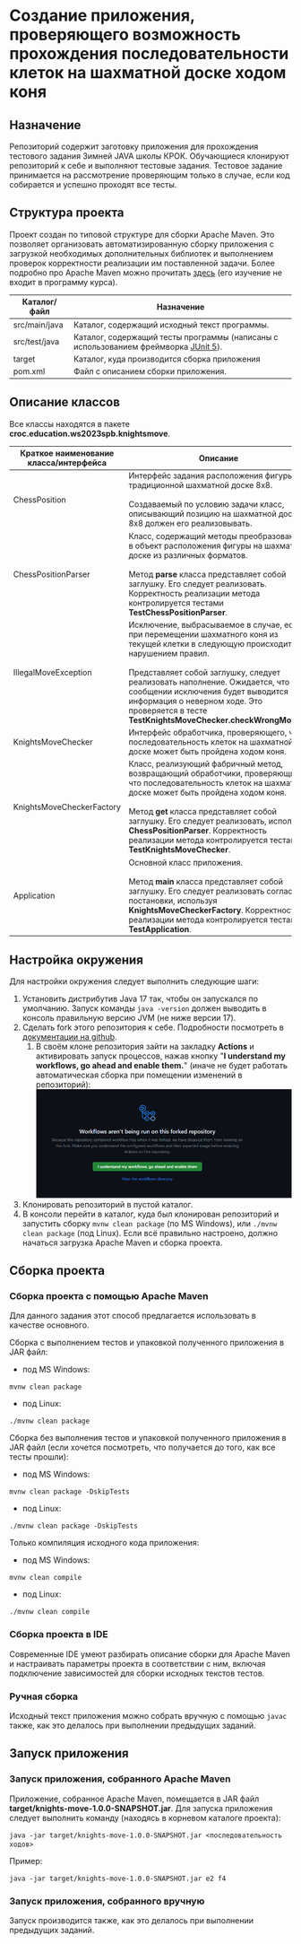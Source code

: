 # Создание приложения, проверяющего возможность прохождения последовательности клеток на шахматной доске ходом коня
## Назначение
Репозиторий содержит заготовку приложения для прохождения тестового задания Зимней JAVA школы КРОК. Обучающиеся клонируют репозиторий к себе и выполняют тестовые задания. Тестовое задание принимается на рассмотрение проверяющим только в случае, если код собирается и успешно проходят все тесты.

## Структура проекта
Проект создан по типовой структуре для сборки Apache Maven. Это позволяет организовать автоматизированную сборку приложения с загрузкой необходимых дополнительных библиотек и выполнением проверок корректности реализации им поставленной задачи. Более подробно про Apache Maven можно прочитать [здесь](https://maven.apache.org) (его изучение не входит в программу курса).

| Каталог/файл | Назначение |
| ----- | ----- |
| src/main/java | Каталог, содержащий исходный текст программы. |
| src/test/java | Каталог, содержащий тесты программы (написаны с использованием фреймворка [JUnit 5](https://junit.org/junit5/)). |
| target | Каталог, куда производится сборка приложения |
| pom.xml | Файл с описанием сборки приложения. |

## Описание классов
Все классы находятся в пакете **croc.education.ws2023spb.knightsmove**.

| Краткое наименование класса/интерфейса | Описание |
|------|------|
| ChessPosition | Интерфейс задания расположения фигуры на традиционной шахматной доске 8x8. <br/><br/> Создаваемый по условию задачи класс, описывающий позицию на шахматной доске 8x8 должен его реализовывать. |
| ChessPositionParser | Класс, содержащий методы преобразования в объект расположения фигуры на шахматной доске из различных форматов. <br/><br/> Метод **parse** класса представляет собой заглушку. Его следует реализовать. Корректность реализации метода контролируется тестами **TestChessPositionParser**. |
| IllegalMoveException | Исключение, выбрасываемое в случае, если при перемещении шахматного коня из текущей клетки в следующую происходит с нарушением правил. <br/><br/> Представляет собой заглушку, следует реализовать наполнение. Ожидается, что в сообщении исключения будет выводится информация о неверном ходе. Это проверяется в тесте **TestKnightsMoveChecker.checkWrongMove()**. |
| KnightsMoveChecker | Интерфейс обработчика, проверяющего, что последовательность клеток на шахматной доске может быть пройдена ходом коня. |
| KnightsMoveCheckerFactory | Класс, реализующий фабричный метод, возвращающий обработчики, проверяющие, что последовательность клеток на шахматной доске может быть пройдена ходом коня. <br/><br/> Метод **get** класса представляет собой заглушку. Его следует реализовать, используя **ChessPositionParser**. Корректность реализации метода контролируется тестами **TestKnightsMoveChecker**. |
| Application | Основной класс приложения. <br/><br/> Метод **main** класса представляет собой заглушку. Его следует реализовать согласно постановки, используя **KnightsMoveCheckerFactory**. Корректность реализации метода контролируется тестами **TestApplication**. |

## Настройка окружения
Для настройки окружения следует выполнить следующие шаги:
1. Установить дистрибутив Java 17 так, чтобы он запускался по умолчанию. Запуск команды ``` java -version ``` должен выводить в консоль правильную версию JVM (не ниже версии 17).
1. Сделать fork этого репозитория к себе. Подробности посмотреть в [документации на github](https://docs.github.com/en/get-started/quickstart/fork-a-repo).
    1. В своём клоне репозитория зайти на закладку **Actions** и активировать запуск процессов, нажав кнопку "**I understand my workflows, go ahead and enable them.**" (иначе не будет работать автоматическая сборка при помещении изменений в репозиторий):
<br/>![Экран, где надо нажать кнопку](./.images/repo_actions.png)
1. Клонировать репозиторий в пустой каталог.
1. В консоли перейти в каталог, куда был клонирован репозиторий и запустить сборку ``` mvnw clean package ``` (по MS Windows), или  ``` ./mvnw clean package ``` (под Linux). Если всё правильно настроено, должно начаться загрузка Apache Maven и сборка проекта.

## Сборка проекта
### Сборка проекта с помощью Apache Maven
Для данного задания этот способ предлагается использовать в качестве основного.

Сборка с выполнением тестов и упаковкой полученного приложения в JAR файл:
* под MS Windows:
``` 
mvnw clean package 
```
* под Linux:
``` 
./mvnw clean package 
```

Сборка без выполнения тестов и упаковкой полученного приложения в JAR файл (если хочется посмотреть, что получается до того, как все тесты прошли):
* под MS Windows:
```
mvnw clean package -DskipTests
```
* под Linux:
```
./mvnw clean package -DskipTests
```

Только компиляция исходного кода приложения:
* под MS Windows:
``` 
mvnw clean compile
```
* под Linux:
``` 
./mvnw clean compile
```

### Сборка проекта в IDE
Современные IDE умеют разбирать описание сборки для Apache Maven и настраивать параметры проекта в соответствии с ним, включая подключение зависимостей для сборки исходных текстов тестов.

### Ручная сборка
Исходный текст приложения можно собрать вручную с помощью ```javac``` также, как это делалось при выполнении предыдущих заданий.

## Запуск приложения
### Запуск приложения, собранного Apache Maven
Приложение, собранное Apache Maven, помещается в JAR файл **target/knights-move-1.0.0-SNAPSHOT.jar**.
Для запуска приложения следует выполнить команду (находясь в корневом каталоге проекта):
```
java -jar target/knights-move-1.0.0-SNAPSHOT.jar <последовательность ходов>
```

Пример:
```
java -jar target/knights-move-1.0.0-SNAPSHOT.jar e2 f4
```

### Запуск приложения, собранного вручную
Запуск производится также, как это делалось при выполнении предыдущих заданий.

